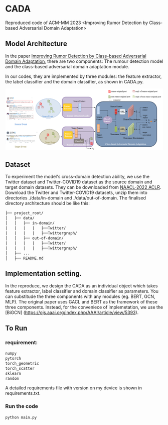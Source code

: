 # CADA
Reproduced code of ACM-MM 2023 &lt;Improving Rumor Detection by Class-based Adversarial Domain Adaptation>

## Model Architecture 
In the paper [Improving Rumor Detection by Class-based Adversarial Domain Adaptation](https://dl.acm.org/doi/abs/10.1145/3581783.3612501), there are two components:
The rumour detection model and the class-based adversarial domain adaptation module. 

In our codes, they are implemented by three modules: the feature extractor, the label classifier and the domain classifier, as shown in CADA.py.


![Model Architecture](figure/model.png)


## Dataset

To experiment the model's cross-domain detection ability, we use the Twitter dataset and Twitter-COVID19 dataset as the source domain and target domain datasets. They can be downloaded from [NAACL-2022 ACLR](https://github.com/DanielLin97/ACLR4RUMOR-NAACL2022/tree/main/data). Download the Twitter and Twitter-COVID19 datasets, unzip them into directories ./data/in-domain and ./data/out-of-domain. The finalised directory architecture should be like this:

```plaintext
├── project_root/
│   ├── data/
│   │   ├── in-domain/
|   |   |   |   ├──Twitter/
|   |   |   |   ├──Twittergraph/
│   │   ├── out-of-domain/
|   |   |   |   ├──Twitter/
|   |   |   |   ├──Twittergraph/
│   ├── ...
│   ├── README.md
```

## Implementation setting. 

In the reproduce, we design the CADA as an individual object which takes feature extractor, label classifier and domain classifier as parameters. You can substitude the three components with any modules (eg. BERT, GCN, MLP). The original paper uses GACL and BERT as the framework of these three components. Instead, for the conveniece of implemetation, we use the [BiGCN]
(https://ojs.aaai.org/index.php/AAAI/article/view/5393). 

## To Run

### requirement: 

```
numpy
pytorch
torch_geometric
torch_scatter
sklearn
random
```

A detailed requirements file with version on my device is shown in requirements.txt. 

### Run the code

```
python main.py
```



